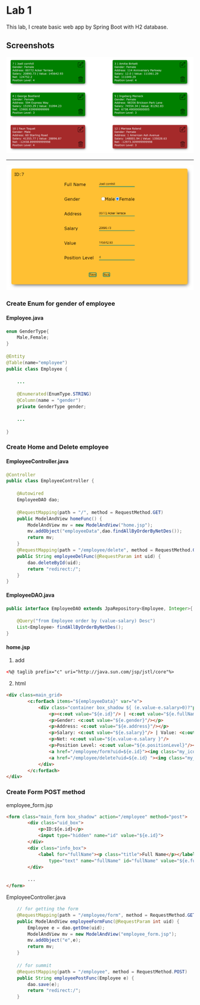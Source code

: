 # Lab 1

This lab, I create basic web app by Spring Boot with H2 database.

## Screenshots

![](https://github.com/raknatee/ait_sad_hws_labs/blob/master/Lab1_hw/screenshots/home.PNG)

***

![](https://github.com/raknatee/ait_sad_hws_labs/blob/master/Lab1_hw/screenshots/form.PNG)

### Create Enum for gender of employee
#### Employee.java
```java
enum GenderType{
	Male,Female;
}

@Entity
@Table(name="employee")
public class Employee {

	...

	@Enumerated(EnumType.STRING)
	@Column(name = "gender")
	private GenderType gender;	

    ...

}
```

### Create Home and Delete employee

#### EmployeeController.java
```java
@Controller
public class EmployeeController {

	@Autowired
	EmployeeDAO dao;
	
	@RequestMapping(path = "/", method = RequestMethod.GET)
	public ModelAndView homeFunc() {
		ModelAndView mv = new ModelAndView("home.jsp");
		mv.addObject("employeeData",dao.findAllByOrderByNetDes());
		return mv;
	}
	@RequestMapping(path = "/employee/delete", method = RequestMethod.GET)
	public String employeeDelFunc(@RequestParam int uid) {
		dao.deleteById(uid);
		return "redirect:/";
	}
}
```

#### EmployeeDAO.java
```java
public interface EmployeeDAO extends JpaRepository<Employee, Integer>{
	
	@Query("from Employee order by (value-salary) Desc")
	List<Employee> findAllByOrderByNetDes();
}
```

#### home.jsp 

1. add
```html
<%@ taglib prefix="c" uri="http://java.sun.com/jsp/jstl/core"%>
```
2. html
```html
<div class=main_grid>
		<c:forEach items="${employeeData}" var="e">
			<div class="container box_shadow ${ (e.value-e.salary>0)?"positive_net_value":"minus_net_value"}">
				<p><c:out value="${e.id}"/> | <c:out value="${e.fullName}"/></p>
				<p>Gender: <c:out value="${e.gender}"/></p>
				<p>Address: <c:out value="${e.address}"/></p>
				<p>Salary: <c:out value="${e.salary}"/> | Value: <c:out value="${e.value}"/></p> 
				<p>Net: <c:out value="${e.value-e.salary }"/>
				<p>Position Level: <c:out value="${e.positionLevel}"/></p>
				<a href="/employee/form?uid=${e.id}"><img class="my_icon1 edit_icon" alt="edit" src="icon/edit.png"></a>
				<a href="/employee/delete?uid=${e.id} "><img class="my_icon1 del_icon" alt="edit" src="icon/delete.png"></a>
			</div>
		</c:forEach>
</div>
```

### Create Form POST method 

employee_form.jsp
```html
<form class="main_form box_shadow" action="/employee" method="post">
		<div class="uid_box">
			<p>ID:${e.id}</p>
			<input type="hidden" name="id" value="${e.id}">
		</div>
		<div class="info_box">
			<label for="fullName"><p class="title">Full Name</p></label> <input
				type="text" name="fullName" id="fullName" value="${e.fullName}">
		</div>
		
        ...
</form>

```

EmployeeController.java
```java
    // for getting the form 
	@RequestMapping(path = "/employee/form", method = RequestMethod.GET)
	public ModelAndView employeeFormFunc(@RequestParam int uid) {
		Employee e = dao.getOne(uid);
		ModelAndView mv = new ModelAndView("employee_form.jsp");
		mv.addObject("e",e);
		return mv;
	}
	
    // for summit
	@RequestMapping(path = "/employee", method = RequestMethod.POST)
	public String employeePostFunc(Employee e) {
		dao.save(e);
		return "redirect:/";
	}

```

